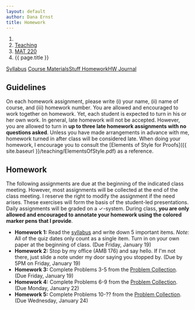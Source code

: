 ```yaml
---
layout: default
author: Dana Ernst
title: Homework
---
```


<ol class="breadcrumb">
  <li><a href="/"><i class="fa fa-home"></i></a></li>
  <li><a href="/teaching/">Teaching</a></li>
  <li><a href="/teaching/mat220s18">MAT 220</a></li>
  <li class="active">{{ page.title }}</li>
</ol>

<div class="row">
<div class="col-xs-12">
<div class="btn-group btn-group-justified">
<a class="btn btn-default btn-success" href="{{site.baseurl}}/teaching/mat220s18/syllabus/">Syllabus</a>
<a class="btn btn-default btn-primary" href="{{site.baseurl}}/teaching/mat220s18/materials/">
<span class="hidden-xs">Course Materials</span><span class="visible-xs">Stuff</span>
</a>
<a class="btn btn-default btn-warning" href="{{site.baseurl}}/teaching/mat220s18/homework/">
<span class="hidden-xs">Homework</span><span class="visible-xs">HW</span>
</a>
<a class="btn btn-default btn-info" href="{{site.baseurl}}/teaching/mat220s18/journal/">Journal</a>
</div>
</div>
</div>

## Guidelines ##
On each homework assignment, please write (i) your name, (ii) name of course, and (iii) homework number. You are allowed and encouraged to work together on homework. Yet, each student is expected to turn in his or her own work. In general, late homework will not be accepted. However, you are allowed to turn in **up to three late homework assignments with no questions asked**. Unless you have made arrangements in advance with me, homework turned in after class will be considered late. When doing your homework, I encourage you to consult the [Elements of Style for Proofs]({{ site.baseurl }}/teaching/ElementsOfStyle.pdf) as a reference.

## Homework ##
The following assignments are due at the beginning of the indicated class meeting. However, most assignments will be collected at the end of the class meeting.  I reserve the right to modify the assignment if the need arises.  These exercises will form the basis of the student-led presentations.  Daily assignments will be graded on a $\checkmark$-system.  During class, **you are only allowed and encouraged to annotate your homework using the colored marker pens that I provide**.

<ul class="fa-ul">
<li><i class="fa-li fa fa-edit"></i><b>Homework 1:</b> Read the <a href="{{site.baseurl}}/teaching/mat220s18/syllabus/">syllabus</a> and write down 5 important items.  <i>Note:</i>  All of the quiz dates only count as a single item.  Turn in on your own paper at the beginning of class. (Due Friday, January 19)</li>
<li><i class="fa-li fa fa-edit"></i><b>Homework 2:</b> Stop by my office (AMB 176) and say hello. If I'm not there, just slide a note under my door saying you stopped by. (Due by 5PM on Friday, January 19)</li>
<li><i class="fa-li fa fa-edit"></i><b>Homework 3:</b> Complete Problems 3-5 from the <a href="https://dcernst.github.io/teaching/mat220s18/220ProblemCollection.pdf">Problem Collection</a>. (Due Friday, January 19)</li>
<li><i class="fa-li fa fa-edit"></i><b>Homework 4:</b> Complete Problems 6-9 from the <a href="https://dcernst.github.io/teaching/mat220s18/220ProblemCollection.pdf">Problem Collection</a>. (Due Monday, January 22)</li>
<li><i class="fa-li fa fa-edit"></i><b>Homework 5:</b> Complete Problems 10-?? from the <a href="https://dcernst.github.io/teaching/mat220s18/220ProblemCollection.pdf">Problem Collection</a>. (Due Wednesday, January 24)</li>

<!-- Put reflection on Growth Mindset on HW 6

<li><i class="fa-li fa fa-edit"></i><b>Homework 6:</b> Complete Problems 14-17 from the <a href="https://dcernst.github.io/teaching/mat220s18/220ProblemCollection.pdf">Problem Collection</a>. (Due Monday, September 11)</li>
<li><i class="fa-li fa fa-edit"></i><b>Homework 7:</b> Complete Problems 18-21 from the <a href="https://dcernst.github.io/teaching/mat220s18/220ProblemCollection.pdf">Problem Collection</a>. (Due Wednesday, September 13)</li>
<li><i class="fa-li fa fa-edit"></i><b>Homework 8:</b> Complete Problems 22-25 from the <a href="https://dcernst.github.io/teaching/mat220s18/220ProblemCollection.pdf">Problem Collection</a>. (Due Friday, September 15)</li>
<li><i class="fa-li fa fa-edit"></i><b>Homework 9:</b> Complete Problems 26-28 from the <a href="https://dcernst.github.io/teaching/mat220s18/220ProblemCollection.pdf">Problem Collection</a>. (Due Monday, September 18)</li>
<li><i class="fa-li fa fa-edit"></i><b>Homework 10:</b> Revisit Problem 27 and complete Problem 29 from the <a href="https://dcernst.github.io/teaching/mat220s18/220ProblemCollection.pdf">Problem Collection</a>. (Due Wednesday, September 20)</li>
<li><i class="fa-li fa fa-edit"></i><b>Homework 11:</b> Revisit Problem 26 and attempt to prove Viola's conjecture.  In addition, complete Problems 30-31 from the <a href="https://dcernst.github.io/teaching/mat220s18/220ProblemCollection.pdf">Problem Collection</a>. (Due Monday, September 25)</li>
<li><i class="fa-li fa fa-edit"></i><b>Homework 12:</b> Complete Problems 32-34 from the <a href="https://dcernst.github.io/teaching/mat220s18/220ProblemCollection.pdf">Problem Collection</a>. (Due Wednesday, September 27)</li>
<li><i class="fa-li fa fa-edit"></i><b>Homework 13:</b> Complete Problems 35-37 from the <a href="https://dcernst.github.io/teaching/mat220s18/220ProblemCollection.pdf">Problem Collection</a>. (Due Friday, September 29)</li>
<li><i class="fa-li fa fa-edit"></i><b>Homework 14:</b> Complete Problems 38 and 39 from the <a href="https://dcernst.github.io/teaching/mat220s18/220ProblemCollection.pdf">Problem Collection</a>. (Due Monday, October 2)</li>
<li><i class="fa-li fa fa-edit"></i><b>Homework 15:</b> Complete Problems 40-43 from the <a href="https://dcernst.github.io/teaching/mat220s18/220ProblemCollection.pdf">Problem Collection</a>. (Due Wednesday, October 4)</li>
<li><i class="fa-li fa fa-edit"></i><b>Homework 16:</b> Complete Problems 44-46 from the <a href="https://dcernst.github.io/teaching/mat220s18/220ProblemCollection.pdf">Problem Collection</a>. (Due Monday, October 9)</li>
<li><i class="fa-li fa fa-edit"></i><b>Homework 17:</b> Complete Problems 47-49 from the <a href="https://dcernst.github.io/teaching/mat220s18/220ProblemCollection.pdf">Problem Collection</a>. (Due Wednesday, October 11)</li>
<li><i class="fa-li fa fa-edit"></i><b>Homework 18:</b> Continue working on Problem 49 and complete Problems 50-51 from the <a href="https://dcernst.github.io/teaching/mat220s18/220ProblemCollection.pdf">Problem Collection</a>. In particular, for Problem 49, you need to verify that you can tile a rectangle that with dimensions $(3(3+2k_1))\times (2k_2+5)$ for any nonnegative integers $k_1$ and $k_2$. (Due Friday, October 13)</li>
<li><i class="fa-li fa fa-edit"></i><b>Homework 19:</b> Complete Problem 52 from the <a href="https://dcernst.github.io/teaching/mat220s18/220ProblemCollection.pdf">Problem Collection</a> and revisit Problem B.3 from <a href="https://dcernst.github.io/teaching/mat220s18/220Quiz3.pdf">Quiz 3</a>. (Due Monday, October 16)</li>
<li><i class="fa-li fa fa-edit"></i><b>Homework 20:</b> Complete Problem 53 from the <a href="https://dcernst.github.io/teaching/mat220s18/220ProblemCollection.pdf">Problem Collection</a>. (Due Wednesday, October 18)</li>
<li><i class="fa-li fa fa-edit"></i><b>Homework 21:</b> Complete Problems 54-56 from the <a href="https://dcernst.github.io/teaching/mat220s18/220ProblemCollection.pdf">Problem Collection</a>. (Due Monday, October 23)</li>
<li><i class="fa-li fa fa-edit"></i><b>Homework 22:</b> Complete Problems 57-59 from the <a href="https://dcernst.github.io/teaching/mat220s18/220ProblemCollection.pdf">Problem Collection</a>. (Due Wednesday, October 25)</li>
<li><i class="fa-li fa fa-edit"></i><b>Homework 23:</b> Complete Problems 60-62 from the <a href="https://dcernst.github.io/teaching/mat220s18/220ProblemCollection.pdf">Problem Collection</a>. (Due Friday, October 27)</li>
<li><i class="fa-li fa fa-edit"></i><b>Homework 24:</b> Complete Problems 63 and 64 from the <a href="https://dcernst.github.io/teaching/mat220s18/220ProblemCollection.pdf">Problem Collection</a>. (Due Monday, October 30)</li>
<li><i class="fa-li fa fa-edit"></i><b>Homework 25:</b> Complete Problems 65-67 from the <a href="https://dcernst.github.io/teaching/mat220s18/220ProblemCollection.pdf">Problem Collection</a>. (Due Wednesday, November 1)</li>
<li><i class="fa-li fa fa-edit"></i><b>Homework 26:</b> Complete Problems 68-70 from the <a href="https://dcernst.github.io/teaching/mat220s18/220ProblemCollection.pdf">Problem Collection</a>. (Due Monday, November 6)</li>
<li><i class="fa-li fa fa-edit"></i><b>Homework 27:</b> Complete Problems 71 and 72 from the <a href="https://dcernst.github.io/teaching/mat220s18/220ProblemCollection.pdf">Problem Collection</a>. (Due Wednesday, November 8)</li>
<li><i class="fa-li fa fa-edit"></i><b>Homework 28:</b> Revisit Problem 68 and complete Problems 73 and 74 from the <a href="https://dcernst.github.io/teaching/mat220s18/220ProblemCollection.pdf">Problem Collection</a>. (Due Monday, November 13)</li>
<li><i class="fa-li fa fa-edit"></i><b>Homework 29:</b> Complete Problems 75 and 76 from the <a href="https://dcernst.github.io/teaching/mat220s18/220ProblemCollection.pdf">Problem Collection</a>. (Due Wednesday, November 15)</li>
<li><i class="fa-li fa fa-edit"></i><b>Homework 30:</b> Complete Problems 77-79 from the <a href="https://dcernst.github.io/teaching/mat220s18/220ProblemCollection.pdf">Problem Collection</a>. (Due Monday, November 20)</li>
<li><i class="fa-li fa fa-edit"></i><b>Homework 31:</b> Complete Problems 80-82 from the <a href="https://dcernst.github.io/teaching/mat220s18/220ProblemCollection.pdf">Problem Collection</a>. (Due Wednesday, November 22)</li>
<li><i class="fa-li fa fa-edit"></i><b>Homework 32:</b> Complete Problems 83-85 from the <a href="https://dcernst.github.io/teaching/mat220s18/220ProblemCollection.pdf">Problem Collection</a>. (Due Monday, November 27)</li>
<li><i class="fa-li fa fa-edit"></i><b>Homework 33:</b> Complete Problems 86-88 from the <a href="https://dcernst.github.io/teaching/mat220s18/220ProblemCollection.pdf">Problem Collection</a>. (Due Wednesday, November 29)</li>
<li><i class="fa-li fa fa-edit"></i><b>Homework 34:</b> Complete three of Problems 89-92 from the <a href="https://dcernst.github.io/teaching/mat220s18/220ProblemCollection.pdf">Problem Collection</a>. (Due Monday, December 4)</li>
<li><i class="fa-li fa fa-edit"></i><b>Homework 35:</b> Complete Problems 93-95 from the <a href="https://dcernst.github.io/teaching/mat220s18/220ProblemCollection.pdf">Problem Collection</a>. (Due Wednesday, December 6)</li>
<li><i class="fa-li fa fa-edit"></i><b>Homework 36:</b> Complete Problems 96 and 97 from the <a href="https://dcernst.github.io/teaching/mat220s18/220ProblemCollection.pdf">Problem Collection</a>. (Due Friday, December 8)</li> -->
</ul>
